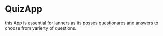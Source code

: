 # QuizApp
this App is essential for lanners as its posses questionares and answers to choose from varierty of questions.
